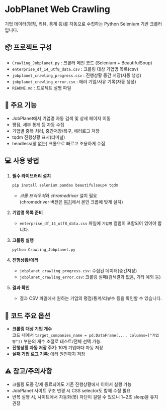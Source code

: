 # JobPlanet Web Crawling

기업 데이터(평점, 리뷰, 통계 등)를 자동으로 수집하는 Python Selenium 기반 크롤러입니다.

## 📦 프로젝트 구성

- `Crawling_Jobplanet.py` : 크롤러 메인 코드 (Selenium + BeautifulSoup)
- `enterprise_df_14_utf8_data.csv` : 크롤링 대상 기업명 목록(csv)
- `jobplanet_crawling_progress.csv` : 진행상황 중간 저장(자동 생성)
- `jobplanet_crawling_error.csv` : 에러 기업/사유 기록(자동 생성)
- `README.md` : 프로젝트 설명 파일

## 🚀 주요 기능

- JobPlanet에서 기업명 자동 검색 및 상세 페이지 이동
- 평점, 세부 통계 등 자동 수집
- 기업별 중복 처리, 중간저장/복구, 에러로그 저장
- tqdm 진행상황 표시(터미널)
- headless(창 없는) 크롬으로 빠르고 조용하게 수집

## 💻 사용 방법

1. **필수 라이브러리 설치**

    ```bash
    pip install selenium pandas beautifulsoup4 tqdm
    ```

    - *크롬 브라우저*와 *chromedriver* 설치 필요  
      (chromedriver 버전은 [여기](https://chromedriver.chromium.org/downloads)에서 본인 크롬에 맞게 설치)

2. **기업명 목록 준비**
    - `enterprise_df_14_utf8_data.csv` 파일에 `기업명` 컬럼이 포함되어 있어야 합니다.

3. **크롤링 실행**

    ```bash
    python Crawling_Jobplanet.py
    ```

4. **진행상황/에러**
    - `jobplanet_crawling_progress.csv`: 수집된 데이터(중간저장)
    - `jobplanet_crawling_error.csv`: 크롤링 실패(검색결과 없음, 기타 예외 등)

5. **결과 확인**
    - 결과 CSV 파일에서 원하는 기업의 평점/통계/리뷰수 등을 확인할 수 있습니다.

## 📝 코드 주요 옵션

- **크롤링 대상 기업 개수**  
  코드 내에서 `target_companies_name = pd.DataFrame(..., columns=["기업명"])` 부분의 개수 조절로 테스트/전체 선택 가능.
- **진행상황 자동 저장 주기**: 10개 기업마다 자동 저장
- **실패 기업 로그 기록**: 에러 원인까지 저장

## ⚠️ 참고/주의사항

- 크롤링 도중 강제 종료되어도 기존 진행상황에서 이어서 실행 가능
- JobPlanet 사이트 구조 변경 시 CSS selector도 함께 수정 필요
- 반복 실행 시, 사이트에서 자동화(봇) 차단이 걸릴 수 있으니 1~2초 sleep을 유지 권장
